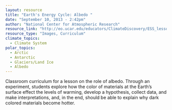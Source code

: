 ```yaml
---
layout: resource
title: "Earth's Energy Cycle: Albedo "
date: "September 10, 2013 - 2:42pm"
author: "National Center for Atmospheric Research"
resource_link: "http://eo.ucar.edu/educators/ClimateDiscovery/ESS_lesson4_10.19.05.pdf"
resource_type: "Images, Curriculum"
climate_topics:
  - Climate System
polar_topics:
  - Arctic
  - Antarctic
  - Glaciers/Land Ice
  - Albedo
---
```


Classroom curriculum for a lesson on the role of albedo.  Through an experiment, students explore how the color of materials at the Earth’s surface effect the levels of warming, develop a hypothesis, collect data, and make interpretations, and, in the end, should be able to explain why dark colored materials become hotter.
